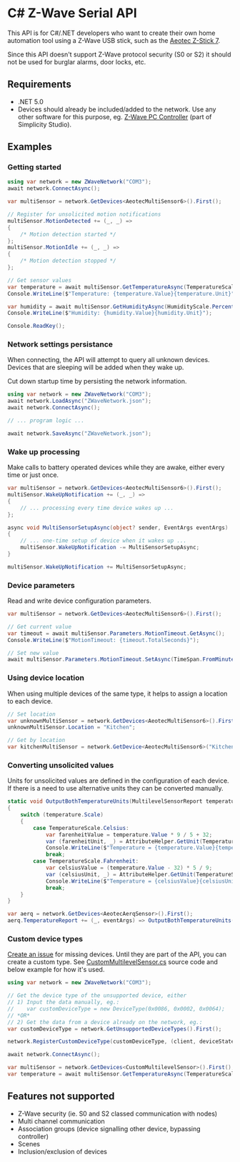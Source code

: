 # C# Z-Wave Serial API

This API is for C#/.NET developers who want to create their own home automation tool using a Z-Wave USB stick, such as the [Aeotec Z-Stick 7](https://aeotec.com/z-wave-usb-stick/z-stick-7.html).

Since this API doesn't support Z-Wave protocol security (S0 or S2) it should not be used for burglar alarms, door locks, etc.

## Requirements
- .NET 5.0
- Devices should already be included/added to the network. Use any other software for this purpose, eg. [Z-Wave PC Controller](https://www.silabs.com/developers/simplicity-studio) (part of Simplicity Studio).

## Examples

### Getting started
```cs
using var network = new ZWaveNetwork("COM3");
await network.ConnectAsync();

var multiSensor = network.GetDevices<AeotecMultiSensor6>().First();

// Register for unsolicited motion notifications
multiSensor.MotionDetected += (_, _) =>
{
    /* Motion detection started */
};
multiSensor.MotionIdle += (_, _) =>
{
    /* Motion detection stopped */
};

// Get sensor values
var temperature = await multiSensor.GetTemperatureAsync(TemperatureScale.Celsius);
Console.WriteLine($"Temperature: {temperature.Value}{temperature.Unit}");

var humidity = await multiSensor.GetHumidityAsync(HumidityScale.Percentage);
Console.WriteLine($"Humidity: {humidity.Value}{humidity.Unit}");

Console.ReadKey();
```
### Network settings persistance
When connecting, the API will attempt to query all unknown devices. Devices that are sleeping will be added when they wake up.

Cut down startup time by persisting the network information.
```cs
using var network = new ZWaveNetwork("COM3");
await network.LoadAsync("ZWaveNetwork.json");
await network.ConnectAsync();

// ... program logic ...

await network.SaveAsync("ZWaveNetwork.json");
```
### Wake up processing
Make calls to battery operated devices while they are awake, either every time or just once.
```cs
var multiSensor = network.GetDevices<AeotecMultiSensor6>().First();
multiSensor.WakeUpNotification += (_, _) =>
{
    // ... processing every time device wakes up ...
};

async void MultiSensorSetupAsync(object? sender, EventArgs eventArgs)
{
    // ... one-time setup of device when it wakes up ...
    multiSensor.WakeUpNotification -= MultiSensorSetupAsync;
}

multiSensor.WakeUpNotification += MultiSensorSetupAsync;
```
### Device parameters
Read and write device configuration parameters.
```cs
var multiSensor = network.GetDevices<AeotecMultiSensor6>().First();

// Get current value
var timeout = await multiSensor.Parameters.MotionTimeout.GetAsync();
Console.WriteLine($"MotionTimeout: {timeout.TotalSeconds}");

// Set new value
await multiSensor.Parameters.MotionTimeout.SetAsync(TimeSpan.FromMinutes(1));
```
### Using device location
When using multiple devices of the same type, it helps to assign a location to each device.
```cs
// Set location
var unknownMultiSensor = network.GetDevices<AeotecMultiSensor6>().First();
unknownMultiSensor.Location = "Kitchen";

// Get by location
var kitchenMultiSensor = network.GetDevice<AeotecMultiSensor6>("Kitchen");
```
### Converting unsolicited values
Units for unsolicited values are defined in the configuration of each device. If there is a need to use alternative units they can be converted manually.
```cs
static void OutputBothTemperatureUnits(MultilevelSensorReport temperature)
{
    switch (temperature.Scale)
    {
        case TemperatureScale.Celsius:
            var farenheitValue = temperature.Value * 9 / 5 + 32;
            var (farenheitUnit, _) = AttributeHelper.GetUnit(TemperatureScale.Fahrenheit);
            Console.WriteLine($"Temperature = {temperature.Value}{temperature.Unit} / {farenheitValue}{farenheitUnit}");
            break;
        case TemperatureScale.Fahrenheit:
            var celsiusValue = (temperature.Value - 32) * 5 / 9;
            var (celsiusUnit, _) = AttributeHelper.GetUnit(TemperatureScale.Fahrenheit);
            Console.WriteLine($"Temperature = {celsiusValue}{celsiusUnit} / {temperature.Value}{temperature.Unit}");
            break;
    }
}

var aerq = network.GetDevices<AeotecAerqSensor>().First();
aerq.TemperatureReport += (_, eventArgs) => OutputBothTemperatureUnits(eventArgs.Report);
```
### Custom device types
[Create an issue](https://github.com/martin-repo/zwaveserialapi/issues) for missing devices. Until they are part of the API, you can create a custom type. See [CustomMultilevelSensor.cs](https://github.com/martin-repo/zwaveserialapi/blob/main/src/DeveloperTest/CustomMultilevelSensor.cs) source code and below example for how it's used.
```cs
using var network = new ZWaveNetwork("COM3");

// Get the device type of the unsupported device, either
// 1) Input the data manually, eg.:
//    var customDeviceType = new DeviceType(0x0086, 0x0002, 0x0064);
// *OR*
// 2) Get the data from a device already on the network, eg.:
var customDeviceType = network.GetUnsupportedDeviceTypes().First();

network.RegisterCustomDeviceType(customDeviceType, (client, deviceState) => new CustomMultilevelSensor(client, deviceState));

await network.ConnectAsync();

var multiSensor = network.GetDevices<CustomMultilevelSensor>().First();
var temperature = await multiSensor.GetTemperatureAsync(TemperatureScale.Celsius);
```
## Features not supported
- Z-Wave security (ie. S0 and S2 classed communication with nodes)
- Multi channel communication
- Association groups (device signalling other device, bypassing controller)
- Scenes
- Inclusion/exclusion of devices
